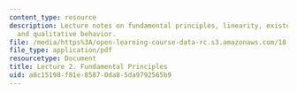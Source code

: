 ```yaml
---
content_type: resource
description: Lecture notes on fundamental principles, linearity, existence and uniqueness,
  and qualitative behavior.
file: /media/https%3A/open-learning-course-data-rc.s3.amazonaws.com/18-034-honors-differential-equations-spring-2009/a8c15198f81e85870da85da9792565b9_MIT18_034s09_lec02.pdf
file_type: application/pdf
resourcetype: Document
title: Lecture 2. Fundamental Principles
uid: a8c15198-f81e-8587-0da8-5da9792565b9
---
```

